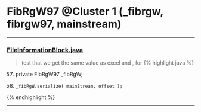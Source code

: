 # FibRgW97 @Cluster 1 (_fibrgw, fibrgw97, mainstream)

***

### [FileInformationBlock.java](https://searchcode.com/codesearch/view/97384033/)
> test that we get the same value as excel and , for 
{% highlight java %}
57. private FibRgW97 _fibRgW;
1069.     _fibRgW.serialize( mainStream, offset );
{% endhighlight %}

***

